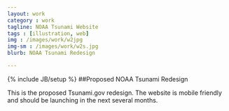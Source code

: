 ```yaml
---
layout: work
category : work
tagline: NOAA Tsunami Website
tags : [illustration, web]
img : /images/work/w2jpg
img-sm : /images/work/w2s.jpg
blurb: NOAA Tsunami Redesign

---
```

{% include JB/setup %}
##Proposed NOAA Tsunami Redesign

This is the proposed Tsunami.gov redesign.  The website is mobile friendly and should be launching in the next several months.